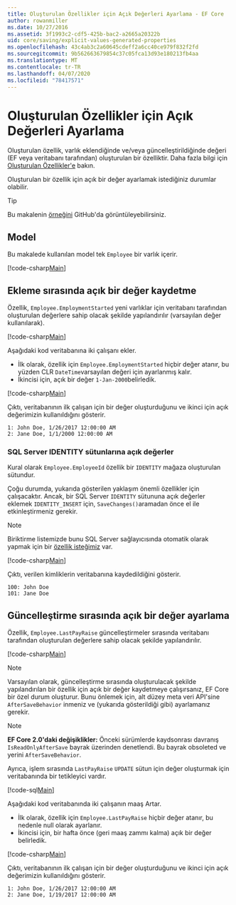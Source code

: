 ```yaml
---
title: Oluşturulan Özellikler için Açık Değerleri Ayarlama - EF Core
author: rowanmiller
ms.date: 10/27/2016
ms.assetid: 3f1993c2-cdf5-425b-bac2-a2665a20322b
uid: core/saving/explicit-values-generated-properties
ms.openlocfilehash: 43c4ab3c2a60645cdeff2a6cc40ce979f832f2fd
ms.sourcegitcommit: 9b562663679854c37c05fca13d93e180213fb4aa
ms.translationtype: MT
ms.contentlocale: tr-TR
ms.lasthandoff: 04/07/2020
ms.locfileid: "78417571"
---
```

# <a name="setting-explicit-values-for-generated-properties"></a>Oluşturulan Özellikler için Açık Değerleri Ayarlama

Oluşturulan özellik, varlık eklendiğinde ve/veya güncelleştirildiğinde değeri (EF veya veritabanı tarafından) oluşturulan bir özelliktir. Daha fazla bilgi için [Oluşturulan Özellikler'e](../modeling/generated-properties.md) bakın.

Oluşturulan bir özellik için açık bir değer ayarlamak istediğiniz durumlar olabilir.

> [!TIP]  
> Bu makalenin [örneğini](https://github.com/dotnet/EntityFramework.Docs/tree/master/samples/core/Saving/ExplicitValuesGenerateProperties/) GitHub'da görüntüleyebilirsiniz.

## <a name="the-model"></a>Model

Bu makalede kullanılan model tek `Employee` bir varlık içerir.

[!code-csharp[Main](../../../samples/core/Saving/ExplicitValuesGenerateProperties/Employee.cs#Sample)]

## <a name="saving-an-explicit-value-during-add"></a>Ekleme sırasında açık bir değer kaydetme

Özellik, `Employee.EmploymentStarted` yeni varlıklar için veritabanı tarafından oluşturulan değerlere sahip olacak şekilde yapılandırılır (varsayılan değer kullanılarak).

[!code-csharp[Main](../../../samples/core/Saving/ExplicitValuesGenerateProperties/EmployeeContext.cs#EmploymentStarted)]

Aşağıdaki kod veritabanına iki çalışanı ekler.

* İlk olarak, özellik için `Employee.EmploymentStarted` hiçbir değer atanır, bu yüzden CLR `DateTime`varsayılan değeri için ayarlanmış kalır.
* İkincisi için, açık bir değer `1-Jan-2000`belirledik.

[!code-csharp[Main](../../../samples/core/Saving/ExplicitValuesGenerateProperties/Sample.cs#EmploymentStarted)]

Çıktı, veritabanının ilk çalışan için bir değer oluşturduğunu ve ikinci için açık değerimizin kullanıldığını gösterir.

``` Console
1: John Doe, 1/26/2017 12:00:00 AM
2: Jane Doe, 1/1/2000 12:00:00 AM
```

### <a name="explicit-values-into-sql-server-identity-columns"></a>SQL Server IDENTITY sütunlarına açık değerler

Kural olarak `Employee.EmployeeId` özellik bir `IDENTITY` mağaza oluşturulan sütundur.

Çoğu durumda, yukarıda gösterilen yaklaşım önemli özellikler için çalışacaktır. Ancak, bir SQL Server `IDENTITY` sütununa açık değerler eklemek `IDENTITY_INSERT` için, `SaveChanges()`aramadan önce el ile etkinleştirmeniz gerekir.

> [!NOTE]  
> Biriktirme listemizde bunu SQL Server sağlayıcısında otomatik olarak yapmak için bir [özellik isteğimiz](https://github.com/aspnet/EntityFramework/issues/703) var.

[!code-csharp[Main](../../../samples/core/Saving/ExplicitValuesGenerateProperties/Sample.cs#EmployeeId)]

Çıktı, verilen kimliklerin veritabanına kaydedildiğini gösterir.

``` Console
100: John Doe
101: Jane Doe
```

## <a name="setting-an-explicit-value-during-update"></a>Güncelleştirme sırasında açık bir değer ayarlama

Özellik, `Employee.LastPayRaise` güncelleştirmeler sırasında veritabanı tarafından oluşturulan değerlere sahip olacak şekilde yapılandırılır.

[!code-csharp[Main](../../../samples/core/Saving/ExplicitValuesGenerateProperties/EmployeeContext.cs#LastPayRaise)]

> [!NOTE]  
> Varsayılan olarak, güncelleştirme sırasında oluşturulacak şekilde yapılandırılan bir özellik için açık bir değer kaydetmeye çalışırsanız, EF Core bir özel durum oluşturur. Bunu önlemek için, alt düzey meta veri API'sine `AfterSaveBehavior` inmeniz ve (yukarıda gösterildiği gibi) ayarlamanız gerekir.

> [!NOTE]  
> **EF Core 2.0'daki değişiklikler:** Önceki sürümlerde kaydsonrası davranış `IsReadOnlyAfterSave` bayrak üzerinden denetlendi. Bu bayrak obsoleted ve yerini `AfterSaveBehavior`.

Ayrıca, işlem sırasında `LastPayRaise` `UPDATE` sütun için değer oluşturmak için veritabanında bir tetikleyici vardır.

[!code-sql[Main](../../../samples/core/Saving/ExplicitValuesGenerateProperties/employee_UPDATE.sql)]

Aşağıdaki kod veritabanında iki çalışanın maaş Artar.

* İlk olarak, özellik için `Employee.LastPayRaise` hiçbir değer atanır, bu nedenle null olarak ayarlanır.
* İkincisi için, bir hafta önce (geri maaş zammı kalma) açık bir değer belirledik.

[!code-csharp[Main](../../../samples/core/Saving/ExplicitValuesGenerateProperties/Sample.cs#LastPayRaise)]

Çıktı, veritabanının ilk çalışan için bir değer oluşturduğunu ve ikinci için açık değerimizin kullanıldığını gösterir.

``` Console
1: John Doe, 1/26/2017 12:00:00 AM
2: Jane Doe, 1/19/2017 12:00:00 AM
```
